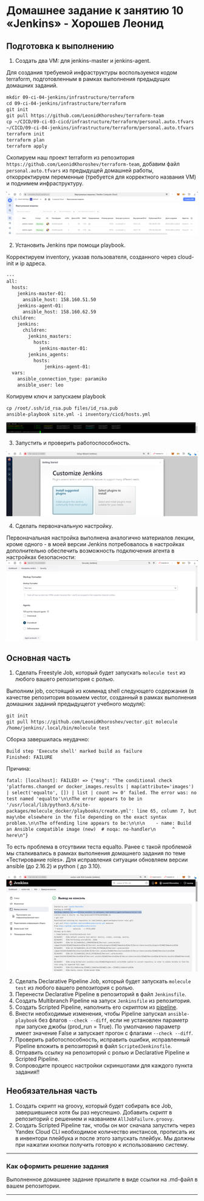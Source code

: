 # Домашнее задание к занятию 10 «Jenkins» - Хорошев Леонид

## Подготовка к выполнению

1. Создать два VM: для jenkins-master и jenkins-agent.

Для создания требуемой инфраструктуры воспользуемся кодом terraform, подготовленным в рамках выполнения предыдущих домашних заданий. 
```
mkdir 09-ci-04-jenkins/infrastructure/terraform
cd 09-ci-04-jenkins/infrastructure/terraform
git init
git pull https://github.com/LeonidKhoroshev/terraform-team
cp ~/CICD/09-ci-03-cicd/infrastructure/terraform/personal.auto.tfvars ~/CICD/09-ci-04-jenkins/infrastructure/terraform/personal.auto.tfvars
terraform init
terraform plan
terraform apply
```
Скопируем наш проект terraform из репозитория `https://github.com/LeonidKhoroshev/terraform-team`, добавим файл `personal.auto.tfvars` из предыдущей домашней работы, откорректируем переменные (требуется для корректного названия VM) и поднимем инфраструктуру.

![Alt_text](https://github.com/LeonidKhoroshev/mnt-homeworks/blob/MNT-video/09-ci-04-jenkins/screenshots/jen1.png)

2. Установить Jenkins при помощи playbook.

Корректируем inventory, указав пользователя, созданного через cloud-init и ip адреса.

```
---
all:
  hosts:
    jenkins-master-01:
      ansible_host: 158.160.51.50
    jenkins-agent-01:
      ansible_host: 158.160.62.59
  children:
    jenkins:
      children:
        jenkins_masters:
          hosts:
            jenkins-master-01:
        jenkins_agents:
          hosts:
              jenkins-agent-01:
  vars:
    ansible_connection_type: paramiko
    ansible_user: leo

```
Копируем ключ и запускаем playbook
```
cp /root/.ssh/id_rsa.pub files/id_rsa.pub
ansible-playbook site.yml -i inventory/cicd/hosts.yml
```

![Alt_text](https://github.com/LeonidKhoroshev/mnt-homeworks/blob/MNT-video/09-ci-04-jenkins/screenshots/jen2.png)

3. Запустить и проверить работоспособность.

![Alt_text](https://github.com/LeonidKhoroshev/mnt-homeworks/blob/MNT-video/09-ci-04-jenkins/screenshots/jen3.png)

4. Сделать первоначальную настройку.

Первоначальная настройка выполнена аналогично материалов лекции, кроме одного - в моей версии Jenkins потребовалось в настройках дополнительно обеспечить возможность подключения агента в настройках безопасности:
![Alt_text](https://github.com/LeonidKhoroshev/mnt-homeworks/blob/MNT-video/09-ci-04-jenkins/screenshots/jen5.png)

## Основная часть

1. Сделать Freestyle Job, который будет запускать `molecule test` из любого вашего репозитория с ролью.

Выполним job, состоящий из коммнад shell следующего содержания (в качестве репозитория возьмем vector, созданный в рамках выполнения домашних заданий предыдущегот учебного модуля):
```
git init
git pull https://github.com/LeonidKhoroshev/vector.git molecule
/home/jenkins/.local/bin/molecule test
```
Сборка завершилась неудачно:
```
Build step 'Execute shell' marked build as failure
Finished: FAILURE
```
Причина:
```
fatal: [localhost]: FAILED! => {"msg": "The conditional check 'platforms.changed or docker_images.results | map(attribute='images') | select('equalto', []) | list | count >= 0' failed. The error was: no test named 'equalto'\n\nThe error appears to be in '/usr/local/lib/python3.6/site-packages/molecule_docker/playbooks/create.yml': line 65, column 7, but may\nbe elsewhere in the file depending on the exact syntax problem.\n\nThe offending line appears to be:\n\n\n    - name: Build an Ansible compatible image (new)  # noqa: no-handler\n      ^ here\n"}
```
То есть проблема в отсутвиии теста equalto. Ранее с такой проблемой мы сталкивались в рамках выполнения домашнего задания по теме «Тестирование roles». Для исправления ситуации обновляем версии ansible (до 2.16.2) и python ( до 3.10).


![Alt_text](https://github.com/LeonidKhoroshev/mnt-homeworks/blob/MNT-video/09-ci-04-jenkins/screenshots/jen6.png)

2. Сделать Declarative Pipeline Job, который будет запускать `molecule test` из любого вашего репозитория с ролью.
3. Перенести Declarative Pipeline в репозиторий в файл `Jenkinsfile`.
4. Создать Multibranch Pipeline на запуск `Jenkinsfile` из репозитория.
5. Создать Scripted Pipeline, наполнить его скриптом из [pipeline](./pipeline).
6. Внести необходимые изменения, чтобы Pipeline запускал `ansible-playbook` без флагов `--check --diff`, если не установлен параметр при запуске джобы (prod_run = True). По умолчанию параметр имеет значение False и запускает прогон с флагами `--check --diff`.
7. Проверить работоспособность, исправить ошибки, исправленный Pipeline вложить в репозиторий в файл `ScriptedJenkinsfile`.
8. Отправить ссылку на репозиторий с ролью и Declarative Pipeline и Scripted Pipeline.
9. Сопроводите процесс настройки скриншотами для каждого пункта задания!!

## Необязательная часть

1. Создать скрипт на groovy, который будет собирать все Job, завершившиеся хотя бы раз неуспешно. Добавить скрипт в репозиторий с решением и названием `AllJobFailure.groovy`.
2. Создать Scripted Pipeline так, чтобы он мог сначала запустить через Yandex Cloud CLI необходимое количество инстансов, прописать их в инвентори плейбука и после этого запускать плейбук. Мы должны при нажатии кнопки получить готовую к использованию систему.

---

### Как оформить решение задания

Выполненное домашнее задание пришлите в виде ссылки на .md-файл в вашем репозитории.

---
